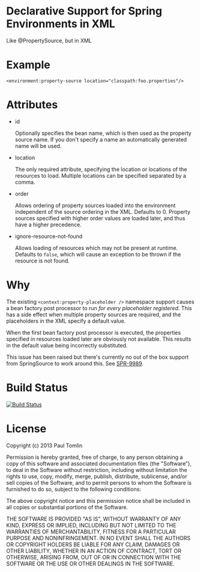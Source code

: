 # Declarative Support for Spring Environments in XML

Like @PropertySource, but in XML

# Example

    <environment:property-source location="classpath:foo.properties"/>

# Attributes

 *  id

    Optionally specifies the bean name, which is then used as the property
    source name. If you don't specify a name an automatically generated name
    will be used.

 *  location

    The only required attribute, specifying the location or locations of the
    resources to load. Multiple locations can be specified separated by a
    comma.

 *  order

    Allows ordering of property sources loaded into the environment independent
    of the source ordering in the XML. Defaults to 0. Property sources
    specified with higher order values are loaded later, and thus have a higher
    precedence.

 *  ignore-resource-not-found

    Allows loading of resources which may not be present at runtime. Defaults
    to `false`, which will cause an exception to be thrown if the resource is
    not found.

# Why

The existing `<context:property-placeholder />` namespace support causes
a bean factory post processor to run _for every placeholder registered_.
This has a side effect when multiple property sources are required, and
the placeholders in the XML specify a default value.

When the first bean factory post processor is executed, the properties
specified in resources loaded later are obviously not available. This results
in the default value being incorrectly substituted.

This issue has been raised but there's currently no out of the box support
from SpringSource to work around this. See 
[SPR-9989](https://jira.springsource.org/browse/SPR-9989).

# Build Status

[![Build Status](https://travis-ci.org/ptomli/spring-environment.png?branch=master)](https://travis-ci.org/ptomli/spring-environment)

# License

Copyright (c) 2013 Paul Tomlin

Permission is hereby granted, free of charge, to any person obtaining a copy of
this software and associated documentation files (the "Software"), to deal in
the Software without restriction, including without limitation the rights to
use, copy, modify, merge, publish, distribute, sublicense, and/or sell copies
of the Software, and to permit persons to whom the Software is furnished to do
so, subject to the following conditions:

The above copyright notice and this permission notice shall be included in all
copies or substantial portions of the Software.

THE SOFTWARE IS PROVIDED "AS IS", WITHOUT WARRANTY OF ANY KIND, EXPRESS OR
IMPLIED, INCLUDING BUT NOT LIMITED TO THE WARRANTIES OF MERCHANTABILITY,
FITNESS FOR A PARTICULAR PURPOSE AND NONINFRINGEMENT. IN NO EVENT SHALL THE
AUTHORS OR COPYRIGHT HOLDERS BE LIABLE FOR ANY CLAIM, DAMAGES OR OTHER
LIABILITY, WHETHER IN AN ACTION OF CONTRACT, TORT OR OTHERWISE, ARISING FROM,
OUT OF OR IN CONNECTION WITH THE SOFTWARE OR THE USE OR OTHER DEALINGS IN THE
SOFTWARE.
